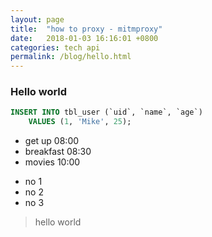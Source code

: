 ```yaml
---
layout: page
title:  "how to proxy - mitmproxy"
date:   2018-01-03 16:16:01 +0800
categories: tech api
permalink: /blog/hello.html
---
```


### Hello world

```sql
INSERT INTO tbl_user (`uid`, `name`, `age`) 
    VALUES (1, 'Mike', 25);
```

- get up 08:00
- breakfast 08:30
- movies 10:00

* no 1
* no 2
* no 3


> hello world